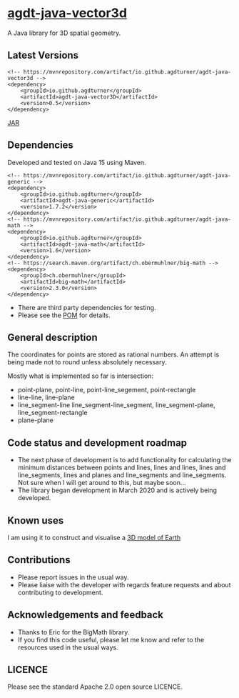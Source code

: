 # [agdt-java-vector3d](https://github.com/agdturner/agdt-java-vector3d)

A Java library for 3D spatial geometry.

## Latest Versions
```
<!-- https://mvnrepository.com/artifact/io.github.agdturner/agdt-java-vector3d -->
<dependency>
    <groupId>io.github.agdturner</groupId>
    <artifactId>agdt-java-vector3D</artifactId>
    <version>0.5</version>
</dependency>
```
[JAR](https://repo1.maven.org/maven2/io/github/agdturner/agdt-java-vector3d/0.5/agdt-java-generic-0.5.jar)

## Dependencies
Developed and tested on Java 15 using Maven.
```
<!-- https://mvnrepository.com/artifact/io.github.agdturner/agdt-java-generic -->
<dependency>
    <groupId>io.github.agdturner</groupId>
    <artifactId>agdt-java-generic</artifactId>
    <version>1.7.2</version>
</dependency>
<!-- https://mvnrepository.com/artifact/io.github.agdturner/agdt-java-math -->
<dependency>
    <groupId>io.github.agdturner</groupId>
    <artifactId>agdt-java-math</artifactId>
    <version>1.6</version>
</dependency>
<!-- https://search.maven.org/artifact/ch.obermuhlner/big-math -->
<dependency>
    <groupId>ch.obermuhlner</groupId>
    <artifactId>big-math</artifactId>
    <version>2.3.0</version>
</dependency>
```
- There are third party dependencies for testing.
- Please see the [POM](https://github.com/agdturner/agdt-java-vector3d/blob/master/pom.xml) for details.

## General description
The coordinates for points are stored as rational numbers. An attempt is being made not to round unless absolutely necessary.

Mostly what is implemented so far is intersection:
* point-plane, point-line, point-line_segement, point-rectangle
* line-line, line-plane
* line_segment-line line_segment-line_segment, line_segment-plane, line_segment-rectangle
* plane-plane

## Code status and development roadmap
* The next phase of development is to add functionality for calculating the minimum distances between points and lines, lines and lines, lines and line_segments, lines and planes and line_segments and line_segments. Not sure when I will get around to this, but maybe soon... 
* The library began development in March 2020 and is actively being developed. 

## Known uses
I am using it to construct and visualise a [3D model of Earth](https://github.com/agdturner/agdt-java-project-Earth)

## Contributions
- Please report issues in the usual way.
- Please liaise with the developer with regards feature requests and about contributing to development.

## Acknowledgements and feedback
* Thanks to Eric for the BigMath library.
* If you find this code useful, please let me know and refer to the resources used in the usual ways.

## LICENCE
Please see the standard Apache 2.0 open source LICENCE.
